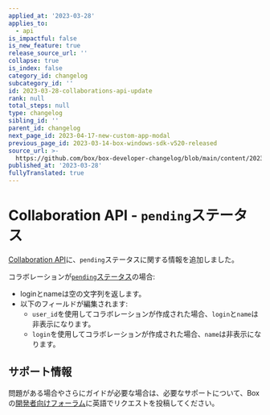 ```yaml
---
applied_at: '2023-03-28'
applies_to:
  - api
is_impactful: false
is_new_feature: true
release_source_url: ''
collapse: true
is_index: false
category_id: changelog
subcategory_id: ''
id: 2023-03-28-collaborations-api-update
rank: null
total_steps: null
type: changelog
sibling_id: ''
parent_id: changelog
next_page_id: 2023-04-17-new-custom-app-modal
previous_page_id: 2023-03-14-box-windows-sdk-v520-released
source_url: >-
  https://github.com/box/box-developer-changelog/blob/main/content/2023/03-28-collaborations-api-update.md
published_at: '2023-03-28'
fullyTranslated: true
---
```

# Collaboration API - `pending`ステータス

[Collaboration API][1]に、`pending`ステータスに関する情報を追加しました。

コラボレーションが[`pending`ステータス][2]の場合:

* loginとnameは空の文字列を返します。
* 以下のフィールドが編集されます:
  * `user_id`を使用してコラボレーションが作成された場合、`login`と`name`は非表示になります。
  * `login`を使用してコラボレーションが作成された場合、`name`は非表示になります。

## サポート情報

問題がある場合やさらにガイドが必要な場合は、必要なサポートについて、Boxの[開発者向けフォーラム][3]に英語でリクエストを投稿してください。

[1]: r://collaboration

[2]: e://post-collaborations

[3]: https://support.box.com/hc/en-us/community/topics/360001932973-Platform-and-Developer-Forum
